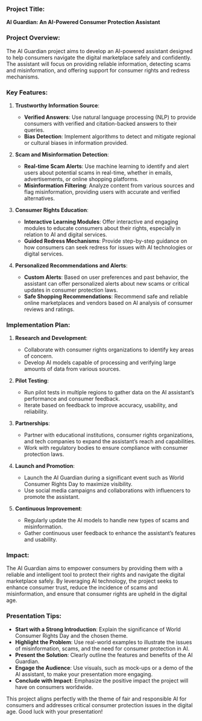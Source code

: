 ### Project Title:
**AI Guardian: An AI-Powered Consumer Protection Assistant**

### Project Overview:
The AI Guardian project aims to develop an AI-powered assistant designed to help consumers navigate the digital marketplace safely and confidently. The assistant will focus on providing reliable information, detecting scams and misinformation, and offering support for consumer rights and redress mechanisms.

### Key Features:
1. **Trustworthy Information Source**:
   - **Verified Answers**: Use natural language processing (NLP) to provide consumers with verified and citation-backed answers to their queries.
   - **Bias Detection**: Implement algorithms to detect and mitigate regional or cultural biases in information provided.

2. **Scam and Misinformation Detection**:
   - **Real-time Scam Alerts**: Use machine learning to identify and alert users about potential scams in real-time, whether in emails, advertisements, or online shopping platforms.
   - **Misinformation Filtering**: Analyze content from various sources and flag misinformation, providing users with accurate and verified alternatives.

3. **Consumer Rights Education**:
   - **Interactive Learning Modules**: Offer interactive and engaging modules to educate consumers about their rights, especially in relation to AI and digital services.
   - **Guided Redress Mechanisms**: Provide step-by-step guidance on how consumers can seek redress for issues with AI technologies or digital services.

4. **Personalized Recommendations and Alerts**:
   - **Custom Alerts**: Based on user preferences and past behavior, the assistant can offer personalized alerts about new scams or critical updates in consumer protection laws.
   - **Safe Shopping Recommendations**: Recommend safe and reliable online marketplaces and vendors based on AI analysis of consumer reviews and ratings.

### Implementation Plan:
1. **Research and Development**:
   - Collaborate with consumer rights organizations to identify key areas of concern.
   - Develop AI models capable of processing and verifying large amounts of data from various sources.

2. **Pilot Testing**:
   - Run pilot tests in multiple regions to gather data on the AI assistant’s performance and consumer feedback.
   - Iterate based on feedback to improve accuracy, usability, and reliability.

3. **Partnerships**:
   - Partner with educational institutions, consumer rights organizations, and tech companies to expand the assistant’s reach and capabilities.
   - Work with regulatory bodies to ensure compliance with consumer protection laws.

4. **Launch and Promotion**:
   - Launch the AI Guardian during a significant event such as World Consumer Rights Day to maximize visibility.
   - Use social media campaigns and collaborations with influencers to promote the assistant.

5. **Continuous Improvement**:
   - Regularly update the AI models to handle new types of scams and misinformation.
   - Gather continuous user feedback to enhance the assistant’s features and usability.

### Impact:
The AI Guardian aims to empower consumers by providing them with a reliable and intelligent tool to protect their rights and navigate the digital marketplace safely. By leveraging AI technology, the project seeks to enhance consumer trust, reduce the incidence of scams and misinformation, and ensure that consumer rights are upheld in the digital age.

### Presentation Tips:
- **Start with a Strong Introduction**: Explain the significance of World Consumer Rights Day and the chosen theme.
- **Highlight the Problem**: Use real-world examples to illustrate the issues of misinformation, scams, and the need for consumer protection in AI.
- **Present the Solution**: Clearly outline the features and benefits of the AI Guardian.
- **Engage the Audience**: Use visuals, such as mock-ups or a demo of the AI assistant, to make your presentation more engaging.
- **Conclude with Impact**: Emphasize the positive impact the project will have on consumers worldwide.

This project aligns perfectly with the theme of fair and responsible AI for consumers and addresses critical consumer protection issues in the digital age. Good luck with your presentation!